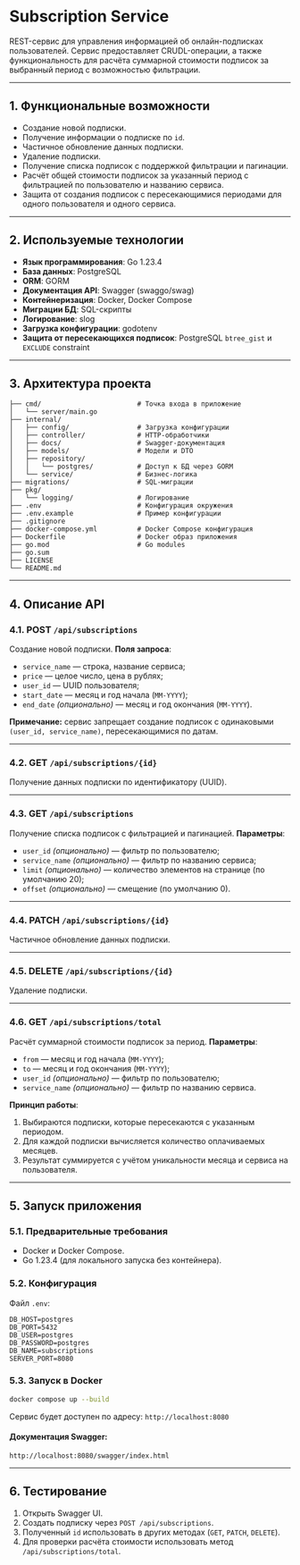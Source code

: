 # Subscription Service

REST-сервис для управления информацией об онлайн-подписках пользователей. Сервис предоставляет CRUDL-операции, а также функциональность для расчёта суммарной стоимости подписок за выбранный период с возможностью фильтрации.

---

## 1. Функциональные возможности

* Создание новой подписки.
* Получение информации о подписке по `id`.
* Частичное обновление данных подписки.
* Удаление подписки.
* Получение списка подписок с поддержкой фильтрации и пагинации.
* Расчёт общей стоимости подписок за указанный период с фильтрацией по пользователю и названию сервиса.
* Защита от создания подписок с пересекающимися периодами для одного пользователя и одного сервиса.

---

## 2. Используемые технологии

* **Язык программирования**: Go 1.23.4
* **База данных**: PostgreSQL
* **ORM**: GORM
* **Документация API**: Swagger (swaggo/swag)
* **Контейнеризация**: Docker, Docker Compose
* **Миграции БД**: SQL-скрипты
* **Логирование**: slog
* **Загрузка конфигурации**: godotenv
* **Защита от пересекающихся подписок**: PostgreSQL `btree_gist` и `EXCLUDE` constraint

---

## 3. Архитектура проекта

```
├── cmd/                        # Точка входа в приложение
│   └── server/main.go
├── internal/
│   ├── config/                 # Загрузка конфигурации
│   ├── controller/             # HTTP-обработчики
│   ├── docs/                   # Swagger-документация
│   ├── models/                 # Модели и DTO
│   ├── repository/
│   │   └── postgres/           # Доступ к БД через GORM
│   └── service/                # Бизнес-логика
├── migrations/                 # SQL-миграции
├── pkg/
│   └── logging/                # Логирование
├── .env                        # Конфигурация окружения
├── .env.example                # Пример конфигурации
├── .gitignore
├── docker-compose.yml          # Docker Compose конфигурация
├── Dockerfile                  # Docker образ приложения
├── go.mod                      # Go modules
├── go.sum
├── LICENSE
└── README.md

```

---

## 4. Описание API

### 4.1. POST `/api/subscriptions`

Создание новой подписки.
**Поля запроса**:

* `service_name` — строка, название сервиса;
* `price` — целое число, цена в рублях;
* `user_id` — UUID пользователя;
* `start_date` — месяц и год начала (`MM-YYYY`);
* `end_date` *(опционально)* — месяц и год окончания (`MM-YYYY`).

**Примечание:** сервис запрещает создание подписок с одинаковыми `(user_id, service_name)`, пересекающимися по датам.

---

### 4.2. GET `/api/subscriptions/{id}`

Получение данных подписки по идентификатору (UUID).

---

### 4.3. GET `/api/subscriptions`

Получение списка подписок с фильтрацией и пагинацией.
**Параметры**:

* `user_id` *(опционально)* — фильтр по пользователю;
* `service_name` *(опционально)* — фильтр по названию сервиса;
* `limit` *(опционально)* — количество элементов на странице (по умолчанию 20);
* `offset` *(опционально)* — смещение (по умолчанию 0).

---

### 4.4. PATCH `/api/subscriptions/{id}`

Частичное обновление данных подписки.

---

### 4.5. DELETE `/api/subscriptions/{id}`

Удаление подписки.

---

### 4.6. GET `/api/subscriptions/total`

Расчёт суммарной стоимости подписок за период.
**Параметры**:

* `from` — месяц и год начала (`MM-YYYY`);
* `to` — месяц и год окончания (`MM-YYYY`);
* `user_id` *(опционально)* — фильтр по пользователю;
* `service_name` *(опционально)* — фильтр по названию сервиса.

**Принцип работы**:

1. Выбираются подписки, которые пересекаются с указанным периодом.
2. Для каждой подписки вычисляется количество оплачиваемых месяцев.
3. Результат суммируется с учётом уникальности месяца и сервиса на пользователя.

---

## 5. Запуск приложения

### 5.1. Предварительные требования

* Docker и Docker Compose.
* Go 1.23.4 (для локального запуска без контейнера).

### 5.2. Конфигурация

Файл `.env`:

```env
DB_HOST=postgres
DB_PORT=5432
DB_USER=postgres
DB_PASSWORD=postgres
DB_NAME=subscriptions
SERVER_PORT=8080
```

### 5.3. Запуск в Docker

```bash
docker compose up --build
```

Сервис будет доступен по адресу:
`http://localhost:8080`

#### Документация Swagger:
`http://localhost:8080/swagger/index.html`

---

## 6. Тестирование

1. Открыть Swagger UI.
2. Создать подписку через `POST /api/subscriptions`.
3. Полученный `id` использовать в других методах (`GET`, `PATCH`, `DELETE`).
4. Для проверки расчёта стоимости использовать метод `/api/subscriptions/total`.

